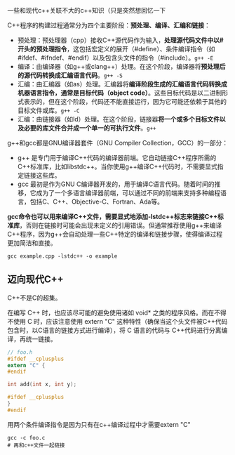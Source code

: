 一些和现代c++关联不大的c++知识（只是突然想回忆一下

C++程序的构建过程通常分为四个主要阶段：**预处理、编译、汇编和链接**：

- 预处理：预处理器（cpp）接收C++源代码作为输入，**处理源代码文件中以#开头的预处理指令**，这包括宏定义的展开（#define）、条件编译指令（如#ifdef、#ifndef、#endif）以及包含头文件的指令（#include）。`g++ -E`
- 编译：由编译器（如g++或clang++）处理。在这个阶段，编译器将**预处理后的源代码转换成汇编语言代码**。`g++ -S`
- 汇编：由汇编器（如as）处理。汇编器将**编译阶段生成的汇编语言代码转换成机器语言指令，通常是目标代码（object code）**。这些目标代码是以二进制形式表示的，但在这个阶段，代码还不能直接运行，因为它可能还依赖于其他的目标文件或库。`g++ -C`
- 汇编：由链接器（如ld）处理。在这个阶段，链接器**将一个或多个目标文件以及必要的库文件合并成一个单一的可执行文件**。`g++`

g++和gcc都是GNU编译器套件（GNU Compiler Collection，GCC）的一部分：

- g++ 是专门用于编译C++代码的编译器前端。它自动链接C++程序所需的C++标准库，比如libstdc++。当你使用g++编译C++代码时，不需要显式指定链接这些库。
- gcc 最初是作为GNU C编译器开发的，用于编译C语言代码。随着时间的推移，它成为了一个多语言编译器前端，可以通过不同的前端来支持多种编程语言，包括C、C++、Objective-C、Fortran、Ada等。

**gcc命令也可以用来编译C++文件，需要显式地添加-lstdc++标志来链接C++标准库**，否则在链接时可能会出现未定义的引用错误。但通常推荐使用g++来编译C++程序，因为g++会自动处理一些C++特定的编译和链接步骤，使得编译过程更加简洁和直接。

```shell
gcc example.cpp -lstdc++ -o example
```
## 迈向现代C++

C++不是C的超集。

在编写 C++ 时，也应该尽可能的避免使用诸如 void* 之类的程序风格。而在不得不使用 C 时，应该注意使用 extern "C" 这种特性（确保当这个头文件被C++代码包含时，以C语言的链接方式进行编译），将 C 语言的代码与 C++代码进行分离编译，再统一链接。

```c
// foo.h
#ifdef __cplusplus
extern "C" {
#endif

int add(int x, int y);

#ifdef __cplusplus
}
#endif
```

用两个条件编译指令是因为只有在c++编译过程中才需要extern "C"

```shell
gcc -c foo.c
# 再和c++文件一起链接
```